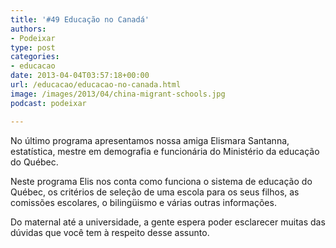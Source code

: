 ```yaml
---
title: '#49 Educação no Canadá'
authors:
- Podeixar
type: post
categories:
- educacao
date: 2013-04-04T03:57:18+00:00
url: /educacao/educacao-no-canada.html
image: /images/2013/04/china-migrant-schools.jpg
podcast: podeixar

---
```

No último programa apresentamos nossa amiga Elismara Santanna, estatística, mestre em demografia e funcionária do Ministério da educação do Québec.

Neste programa Elis nos conta como funciona o sistema de educação do Québec, os critérios de seleção de uma escola para os seus filhos, as comissões escolares, o bilingüismo e várias outras informações.

Do maternal até a universidade, a gente espera poder esclarecer muitas das dúvidas que você tem à respeito desse assunto.